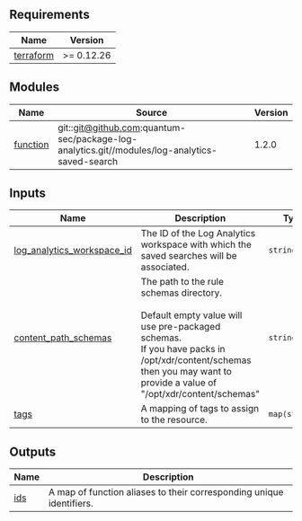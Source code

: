 <!-- BEGIN_TF_DOCS -->
## Requirements

| Name | Version |
|------|---------|
| <a name="requirement_terraform"></a> [terraform](#requirement\_terraform) | >= 0.12.26 |

## Modules

| Name | Source | Version |
|------|--------|---------|
| <a name="module_function"></a> [function](#module\_function) | git::git@github.com:quantum-sec/package-log-analytics.git//modules/log-analytics-saved-search | 1.2.0 |

## Inputs

| Name | Description | Type | Default | Required |
|------|-------------|------|---------|:--------:|
| <a name="input_log_analytics_workspace_id"></a> [log\_analytics\_workspace\_id](#input\_log\_analytics\_workspace\_id) | The ID of the Log Analytics workspace with which the saved searches will be associated. | `string` | n/a | yes |
| <a name="input_content_path_schemas"></a> [content\_path\_schemas](#input\_content\_path\_schemas) | The path to the rule schemas directory.<br><br>Default empty value will use pre-packaged schemas.<br>If you have packs in /opt/xdr/content/schemas then you may want to provide a value of "/opt/xdr/content/schemas" | `string` | `""` | no |
| <a name="input_tags"></a> [tags](#input\_tags) | A mapping of tags to assign to the resource. | `map(string)` | `{}` | no |

## Outputs

| Name | Description |
|------|-------------|
| <a name="output_ids"></a> [ids](#output\_ids) | A map of function aliases to their corresponding unique identifiers. |
<!-- END_TF_DOCS -->
